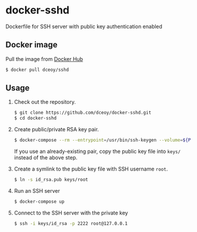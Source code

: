 docker-sshd
===========

Dockerfile for SSH server with public key authentication enabled

Docker image
------------

Pull the image from [Docker Hub](https://hub.docker.com/r/dceoy/sshd/)

```sh
$ docker pull dceoy/sshd
```

Usage
-----

1.  Check out the repository.

    ```sh
    $ git clone https://github.com/dceoy/docker-sshd.git
    $ cd docker-sshd
    ```

2.  Create public/private RSA key pair.

    ```sh
    $ docker-compose --rm --entrypoint=/usr/bin/ssh-keygen --volume=${PWD}/keys:/root/.ssh sshd -t rsa
    ```

    If you use an already-existing pair, copy the public key file into `keys/` instead of the above step.

3.  Create a symlink to the public key file with SSH username `root`.

    ```sh
    $ ln -s id_rsa.pub keys/root
    ```

4.  Run an SSH server

    ```sh
    $ docker-compose up
    ```

5.  Connect to the SSH server with the private key

    ```sh
    $ ssh -i keys/id_rsa -p 2222 root@127.0.0.1
    ```
